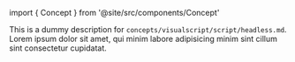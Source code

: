 import { Concept } from '@site/src/components/Concept'

<Concept
  title    = "script/headless"
  kind     = "Core"
  category = "Visualscript"
  block    = {true}>
This is a dummy description for `concepts/visualscript/script/headless.md`.
Lorem ipsum dolor sit amet, qui minim labore adipisicing minim sint cillum sint consectetur cupidatat.
</Concept>


